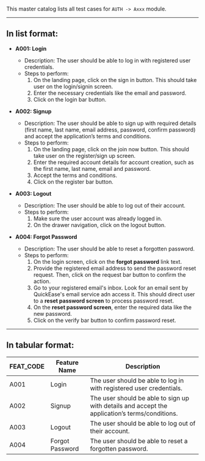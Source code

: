 This master catalog lists all test cases for `AUTH -> Axxx` module.

---

## In list format:

- **A001: Login**

  - Description: The user should be able to log in with registered user credentials.
  - Steps to perform:
    1. On the landing page, click on the sign in button. This should take user on the login/signin screen.
    2. Enter the necessary credentials like the email and password.
    3. Click on the login bar button.

- **A002: Signup**

  - Description: The user should be able to sign up with required details (first name, last name, email address, password, confirm password) and accept the application’s terms and conditions.
  - Steps to perform:
    1.  On the landing page, click on the join now button. This should take user on the register/sign up screen.
    2.  Enter the required account details for account creation, such as the first name, last name, email and password.
    3.  Accept the terms and conditions.
    4.  Click on the register bar button.

- **A003: Logout**

  - Description: The user should be able to log out of their account.
  - Steps to perform:
    1. Make sure the user account was already logged in.
    2. On the drawer navigation, click on the logout button.

- **A004: Forgot Password**
  - Description: The user should be able to reset a forgotten password.
  - Steps to perform:
    1. On the login screen, click on the **forgot password** link text.
    2. Provide the registered email address to send the password reset request. Then, click on the request bar button to confirm the action.
    3. Go to your registered email's inbox. Look for an email sent by QuickEase's email service adn access it. This should direct user to a **reset password screen** to process password reset.
    4. On the **reset password screen**, enter the required data like the new password.
    5. Click on the verify bar button to confirm password reset.

---

## In tabular format:

| FEAT_CODE | Feature Name    | Description                                                                                    |
| --------- | --------------- | ---------------------------------------------------------------------------------------------- |
| A001      | Login           | The user should be able to log in with registered user credentials.                            |
| A002      | Signup          | The user should be able to sign up with details and accept the application’s terms/conditions. |
| A003      | Logout          | The user should be able to log out of their account.                                           |
| A004      | Forgot Password | The user should be able to reset a forgotten password.                                         |